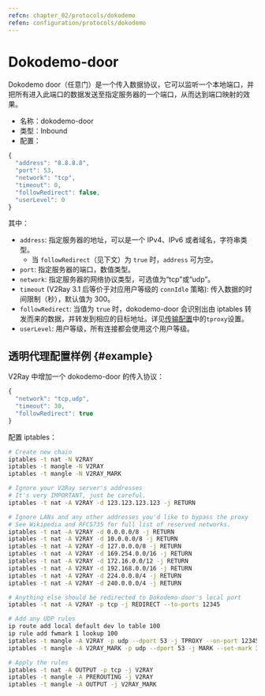 ```yaml
---
refcn: chapter_02/protocols/dokodemo
refen: configuration/protocols/dokodemo
---
```


# Dokodemo-door

Dokodemo door（任意门）是一个传入数据协议，它可以监听一个本地端口，并把所有进入此端口的数据发送至指定服务器的一个端口，从而达到端口映射的效果。

* 名称：dokodemo-door
* 类型：Inbound
* 配置：

```javascript
{
  "address": "8.8.8.8",
  "port": 53,
  "network": "tcp",
  "timeout": 0,
  "followRedirect": false,
  "userLevel": 0
}
```

其中：

* `address`: 指定服务器的地址，可以是一个 IPv4、IPv6 或者域名，字符串类型。
  * 当 `followRedirect`（见下文）为 `true` 时，`address` 可为空。
* `port`: 指定服务器的端口，数值类型。
* `network`: 指定服务器的网络协议类型，可选值为“tcp”或“udp”。
* `timeout` (V2Ray 3.1 后等价于对应用户等级的 `connIdle` 策略): 传入数据的时间限制（秒），默认值为 300。
* `followRedirect`: 当值为 `true` 时，dokodemo-door 会识别出由 iptables 转发而来的数据，并转发到相应的目标地址。详见[传输配置](../05_transport.md)中的`tproxy`设置。
* `userLevel`: 用户等级，所有连接都会使用这个用户等级。

## 透明代理配置样例 {#example}

V2Ray 中增加一个 dokodemo-door 的传入协议：

```javascript
{
  "network": "tcp,udp",
  "timeout": 30,
  "followRedirect": true
}
```

配置 iptables：

```bash
# Create new chain
iptables -t nat -N V2RAY
iptables -t mangle -N V2RAY
iptables -t mangle -N V2RAY_MARK

# Ignore your V2Ray server's addresses
# It's very IMPORTANT, just be careful.
iptables -t nat -A V2RAY -d 123.123.123.123 -j RETURN

# Ignore LANs and any other addresses you'd like to bypass the proxy
# See Wikipedia and RFC5735 for full list of reserved networks.
iptables -t nat -A V2RAY -d 0.0.0.0/8 -j RETURN
iptables -t nat -A V2RAY -d 10.0.0.0/8 -j RETURN
iptables -t nat -A V2RAY -d 127.0.0.0/8 -j RETURN
iptables -t nat -A V2RAY -d 169.254.0.0/16 -j RETURN
iptables -t nat -A V2RAY -d 172.16.0.0/12 -j RETURN
iptables -t nat -A V2RAY -d 192.168.0.0/16 -j RETURN
iptables -t nat -A V2RAY -d 224.0.0.0/4 -j RETURN
iptables -t nat -A V2RAY -d 240.0.0.0/4 -j RETURN

# Anything else should be redirected to Dokodemo-door's local port
iptables -t nat -A V2RAY -p tcp -j REDIRECT --to-ports 12345

# Add any UDP rules
ip route add local default dev lo table 100
ip rule add fwmark 1 lookup 100
iptables -t mangle -A V2RAY -p udp --dport 53 -j TPROXY --on-port 12345 --tproxy-mark 0x01/0x01
iptables -t mangle -A V2RAY_MARK -p udp --dport 53 -j MARK --set-mark 1

# Apply the rules
iptables -t nat -A OUTPUT -p tcp -j V2RAY
iptables -t mangle -A PREROUTING -j V2RAY
iptables -t mangle -A OUTPUT -j V2RAY_MARK
```
